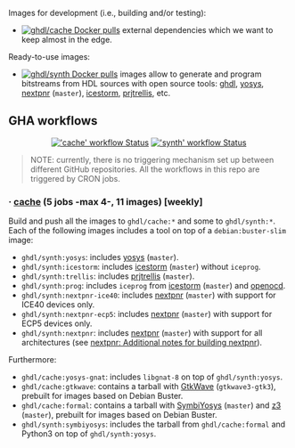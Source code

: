 Images for development (i.e., building and/or testing):

- [![ghdl/cache Docker pulls](https://img.shields.io/docker/pulls/ghdl/cache?label=ghdl%2Fcache&style=flat-square)](https://hub.docker.com/r/ghdl/cache) external dependencies which we want to keep almost in the edge.

Ready-to-use images:

- [![ghdl/synth Docker pulls](https://img.shields.io/docker/pulls/ghdl/synth?label=ghdl%2Fsynth&style=flat-square)](https://hub.docker.com/r/ghdl/synth) images allow to generate and program bitstreams from HDL sources with open source tools: [ghdl](https://github.com/ghdl/ghdl), [yosys](https://github.com/YosysHQ/yosys), [nextpnr](https://github.com/YosysHQ/nextpnr) (`master`), [icestorm](https://github.com/cliffordwolf/icestorm), [prjtrellis](https://github.com/SymbiFlow/prjtrellis), etc.

## GHA workflows

<p align="center">
  <!--SymbiFlow/containers-->
  <a title="'cache' workflow Status" href="https://github.com/eine/symbiflow-containers/actions?query=workflow%3Acache"><img alt="'cache' workflow Status" src="https://img.shields.io/github/workflow/status/eine/symbiflow-containers/cache?longCache=true&style=flat-square&label=cache"></a><!--
  -->
  <a title="'synth' workflow Status" href="https://github.com/eine/symbiflow-containers/actions?query=workflow%3Asynth"><img alt="'synth' workflow Status" src="https://img.shields.io/github/workflow/status/eine/symbiflow-containers/synth?longCache=true&style=flat-square&label=synth"></a><!--
  -->
</p>

> NOTE: currently, there is no triggering mechanism set up between different GitHub repositories. All the workflows in this repo are triggered by CRON jobs.

### · [cache](.github/workflows/cache.yml) (5 jobs -max 4-, 11 images) [weekly]

Build and push all the images to `ghdl/cache:*` and some to `ghdl/synth:*`. Each of the following images includes a tool on top of a `debian:buster-slim` image:

- `ghdl/synth:yosys`: includes [yosys](https://github.com/YosysHQ/yosys) (`master`).
- `ghdl/synth:icestorm`: includes [icestorm](https://github.com/cliffordwolf/icestorm) (`master`) without `iceprog`.
- `ghdl/synth:trellis`: includes [prjtrellis](https://github.com/SymbiFlow/prjtrellis) (`master`).
- `ghdl/synth:prog`: includes `iceprog` from [icestorm](https://github.com/cliffordwolf/icestorm) (`master`) and [openocd](http://openocd.org/).
- `ghdl/synth:nextpnr-ice40`: includes [nextpnr](https://github.com/YosysHQ/nextpnr) (`master`) with support for ICE40 devices only.
- `ghdl/synth:nextpnr-ecp5`: includes [nextpnr](https://github.com/YosysHQ/nextpnr) (`master`) with support for ECP5 devices only.
- `ghdl/synth:nextpnr`: includes [nextpnr](https://github.com/YosysHQ/nextpnr) (`master`) with support for all architectures (see [nextpnr: Additional notes for building nextpnr](https://github.com/YosysHQ/nextpnr#additional-notes-for-building-nextpnr)).

Furthermore:

- `ghdl/cache:yosys-gnat`: includes `libgnat-8` on top of `ghdl/synth:yosys`.
- `ghdl/cache:gtkwave`: contains a tarball with [GtkWave](http://gtkwave.sourceforge.net/) (`gtkwave3-gtk3`), prebuilt for images based on Debian Buster.
- `ghdl/cache:formal`: contains a tarball with [SymbiYosys](https://github.com/YosysHQ/SymbiYosys) (`master`) and [z3](https://github.com/Z3Prover/z3) (`master`), prebuilt for images based on Debian Buster.
- `ghdl/synth:symbiyosys`: includes the tarball from `ghdl/cache:formal` and Python3 on top of `ghdl/synth:yosys`.
